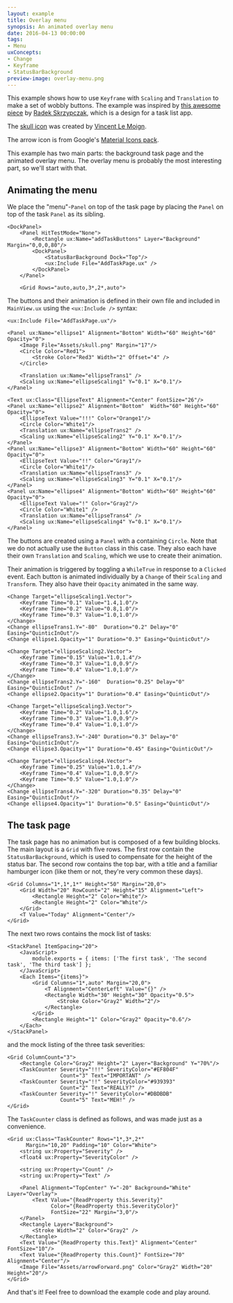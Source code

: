 ```yaml
---
layout: example
title: Overlay menu
synopsis: An animated overlay menu
date: 2016-04-13 00:00:00
tags:
- Menu
uxConcepts:
- Change
- Keyframe
- StatusBarBackground
preview-image: overlay-menu.png
---
```

This example shows how to use `Keyframe` with `Scaling` and `Translation` to make a set of wobbly buttons. The example was inspired by [this awesome piece](https://dribbble.com/shots/2493667-overlay-menu-Add-animation) by [Radek Skrzypczak](https://dribbble.com/Radziu), which is a design for a task list app.

The [skull icon](https://www.iconfinder.com/icons/185091/danger_death_delete_destroy_skull_streamline_icon) was created by [Vincent Le Moign](http://www.webalys.com/).

The arrow icon is from Google's [Material Icons pack](https://design.google.com/icons/).

This example has two main parts: the background task page and the animated overlay menu. The overlay menu is probably the most interesting part, so we'll start with that.

## Animating the menu

We place the "menu"-`Panel` on top of the task page by placing the `Panel` on top of the task `Panel` as its sibling.

<!-- snippet-begin:code/MainView.ux:AddTaskButtonpage -->

```
<DockPanel>
    <Panel HitTestMode="None">
        <Rectangle ux:Name="addTaskButtons" Layer="Background" Margin="0,0,0,80"/>
        <DockPanel>
            <StatusBarBackground Dock="Top"/>
            <ux:Include File="AddTaskPage.ux" />
        </DockPanel>
    </Panel>

    <Grid Rows="auto,auto,3*,2*,auto">
```

<!-- snippet-end -->

The buttons and their animation is defined in their own file and included in `MainView.ux` using the `<ux:Include />` syntax:

```
<ux:Include File="AddTaskPage.ux"/>
```

<!-- snippet-begin:code/AddTaskPage.ux:TheEllipses -->

```
<Panel ux:Name="ellipse1" Alignment="Bottom" Width="60" Height="60" Opacity="0">
    <Image File="Assets/skull.png" Margin="17"/>
    <Circle Color="Red1">
        <Stroke Color="Red3" Width="2" Offset="4" />
    </Circle>

    <Translation ux:Name="ellipseTrans1" />
    <Scaling ux:Name="ellipseScaling1" Y="0.1" X="0.1"/>
</Panel>

<Text ux:Class="EllipseText" Alignment="Center" FontSize="26"/>
<Panel ux:Name="ellipse2" Alignment="Bottom"  Width="60" Height="60" Opacity="0">
    <EllipseText Value="!!!" Color="Orange1"/>
    <Circle Color="White1"/>
    <Translation ux:Name="ellipseTrans2" />
    <Scaling ux:Name="ellipseScaling2" Y="0.1" X="0.1"/>
</Panel>
<Panel ux:Name="ellipse3" Alignment="Bottom" Width="60" Height="60" Opacity="0">
    <EllipseText Value="!!" Color="Gray1"/>
    <Circle Color="White1"/>
    <Translation ux:Name="ellipseTrans3" />
    <Scaling ux:Name="ellipseScaling3" Y="0.1" X="0.1"/>
</Panel>
<Panel ux:Name="ellipse4" Alignment="Bottom" Width="60" Height="60" Opacity="0">
    <EllipseText Value="!" Color="Gray2"/>
    <Circle Color="White1" />
    <Translation ux:Name="ellipseTrans4" />
    <Scaling ux:Name="ellipseScaling4" Y="0.1" X="0.1"/>
</Panel>
```

<!-- snippet-end -->

The buttons are created using a `Panel` with a containing `Circle`. Note that we do not actually use the `Button` class in this case. They also each have their own `Translation` and `Scaling`, which we use to create their animation.

Their animation is triggered by toggling a `WhileTrue` in response to a `Clicked` event. Each button is animated individually by a `Change` of their `Scaling` and `Transform`. They also have their `Opacity` animated in the same way.

<!-- snippet-begin:code/AddTaskPage.ux:TheButtonAnimations -->

```
<Change Target="ellipseScaling1.Vector">
    <Keyframe Time="0.1" Value="1.4,1.0"/>
    <Keyframe Time="0.2" Value="0.8,1.0"/>
    <Keyframe Time="0.3" Value="1.0,1.0"/>
</Change>
<Change ellipseTrans1.Y="-80"  Duration="0.2" Delay="0" Easing="QuinticInOut"/>
<Change ellipse1.Opacity="1" Duration="0.3" Easing="QuinticOut"/>

<Change Target="ellipseScaling2.Vector">
    <Keyframe Time="0.15" Value="1.0,1.4"/>
    <Keyframe Time="0.3" Value="1.0,0.9"/>
    <Keyframe Time="0.4" Value="1.0,1.0"/>
</Change>
<Change ellipseTrans2.Y="-160"  Duration="0.25" Delay="0" Easing="QuinticInOut" />
<Change ellipse2.Opacity="1" Duration="0.4" Easing="QuinticOut"/>

<Change Target="ellipseScaling3.Vector">
    <Keyframe Time="0.2" Value="1.0,1.6"/>
    <Keyframe Time="0.3" Value="1.0,0.9"/>
    <Keyframe Time="0.4" Value="1.0,1.0"/>
</Change>
<Change ellipseTrans3.Y="-240" Duration="0.3" Delay="0" Easing="QuinticInOut"/>
<Change ellipse3.Opacity="1" Duration="0.45" Easing="QuinticOut"/>

<Change Target="ellipseScaling4.Vector">
    <Keyframe Time="0.25" Value="1.0,1.4"/>
    <Keyframe Time="0.4" Value="1.0,0.9"/>
    <Keyframe Time="0.5" Value="1.0,1.0"/>
</Change>
<Change ellipseTrans4.Y="-320" Duration="0.35" Delay="0" Easing="QuinticInOut"/>
<Change ellipse4.Opacity="1" Duration="0.5" Easing="QuinticOut"/>
```

<!-- snippet-end -->

## The task page

The task page has no animation but is composed of a few building blocks. The main layout is a `Grid` with five rows. The first row contain the `StatusBarBackground`, which is used to compensate for the height of the status bar. The second row contains the top bar, with a title and a familiar hamburger icon (like them or not, they're very common these days).

<!-- snippet-begin:code/MainView.ux:TopBar -->

```
<Grid Columns="1*,1*,1*" Height="50" Margin="20,0">
    <Grid Width="20" RowCount="2" Height="15" Alignment="Left">
        <Rectangle Height="2" Color="White"/>
        <Rectangle Height="2" Color="White"/>
    </Grid>
    <T Value="Today" Alignment="Center"/>
</Grid>
```

<!-- snippet-end -->

The next two rows contains the mock list of tasks:

<!-- snippet-begin:code/MainView.ux:TheTaskList -->

```
<StackPanel ItemSpacing="20">
    <JavaScript>
        module.exports = { items: ['The first task', 'The second task', 'The third task'] };
    </JavaScript>
    <Each Items="{items}">
        <Grid Columns="1*,auto" Margin="20,0">
            <T Alignment="CenterLeft" Value="{}" />
            <Rectangle Width="30" Height="30" Opacity="0.5">
                <Stroke Color="Gray2" Width="2"/>
            </Rectangle>
        </Grid>
        <Rectangle Height="1" Color="Gray2" Opacity="0.6"/>
    </Each>
</StackPanel>
```

<!-- snippet-end -->

and the mock listing of the three task severities:

<!-- snippet-begin:code/MainView.ux:TaskCounterItems -->

```
<Grid ColumnCount="3">
    <Rectangle Color="Gray2" Height="2" Layer="Background" Y="70%"/>
    <TaskCounter Severity="!!!" SeverityColor="#EF804F"
                 Count="3" Text="IMPORTANT" />
    <TaskCounter Severity="!!" SeverityColor="#939393"
                 Count="2" Text="REALLY?" />
    <TaskCounter Severity="!" SeverityColor="#DBDBDB"
                 Count="5" Text="MEH!" />
</Grid>
```

<!-- snippet-end -->

The `TaskCounter` class is defined as follows, and was made just as a convenience.

<!-- snippet-begin:code/TaskCounter.ux:TaskCounterClass -->

```
<Grid ux:Class="TaskCounter" Rows="1*,3*,2*"
      Margin="10,20" Padding="10" Color="White">
    <string ux:Property="Severity" />
    <float4 ux:Property="SeverityColor" />

    <string ux:Property="Count" />
    <string ux:Property="Text" />

    <Panel Alignment="TopCenter" Y="-20" Background="White" Layer="Overlay">
        <Text Value="{ReadProperty this.Severity}"
              Color="{ReadProperty this.SeverityColor}"
              FontSize="22" Margin="3,0"/>
    </Panel>
    <Rectangle Layer="Background">
        <Stroke Width="2" Color="Gray2" />
    </Rectangle>
    <Text Value="{ReadProperty this.Text}" Alignment="Center" FontSize="10"/>
    <Text Value="{ReadProperty this.Count}" FontSize="70" Alignment="Center"/>
    <Image File="Assets/arrowForward.png" Color="Gray2" Width="20" Height="20"/>
</Grid>
```

<!-- snippet-end -->

And that's it! Feel free to download the example code and play around.
